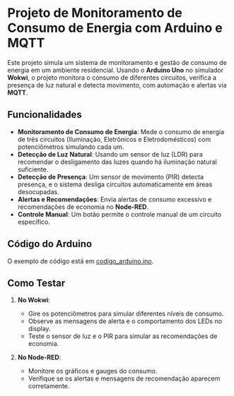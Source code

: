 # Projeto de Monitoramento de Consumo de Energia com Arduino e MQTT

Este projeto simula um sistema de monitoramento e gestão de consumo de energia em um ambiente residencial. Usando o **Arduino Uno** no simulador **Wokwi**, o projeto monitora o consumo de diferentes circuitos, verifica a presença de luz natural e detecta movimento, com automação e alertas via **MQTT**.

## Funcionalidades

- **Monitoramento de Consumo de Energia**: Mede o consumo de energia de três circuitos (Iluminação, Eletrônicos e Eletrodomésticos) com potenciômetros simulando cada um.
- **Detecção de Luz Natural**: Usando um sensor de luz (LDR) para recomendar o desligamento das luzes quando há iluminação natural suficiente.
- **Detecção de Presença**: Um sensor de movimento (PIR) detecta presença, e o sistema desliga circuitos automaticamente em áreas desocupadas.
- **Alertas e Recomendações**: Envia alertas de consumo excessivo e recomendações de economia no **Node-RED**.
- **Controle Manual**: Um botão permite o controle manual de um circuito específico.

## Código do Arduino

O exemplo de código está em [codigo_arduino.ino](codigo_arduino.ino).

## Como Testar

1. **No Wokwi**:
   - Gire os potenciômetros para simular diferentes níveis de consumo.
   - Observe as mensagens de alerta e o comportamento dos LEDs no display.
   - Teste o sensor de luz e o PIR para simular as recomendações de economia.

2. **No Node-RED**:
   - Monitore os gráficos e gauges do consumo.
   - Verifique se os alertas e mensagens de recomendação aparecem corretamente.
